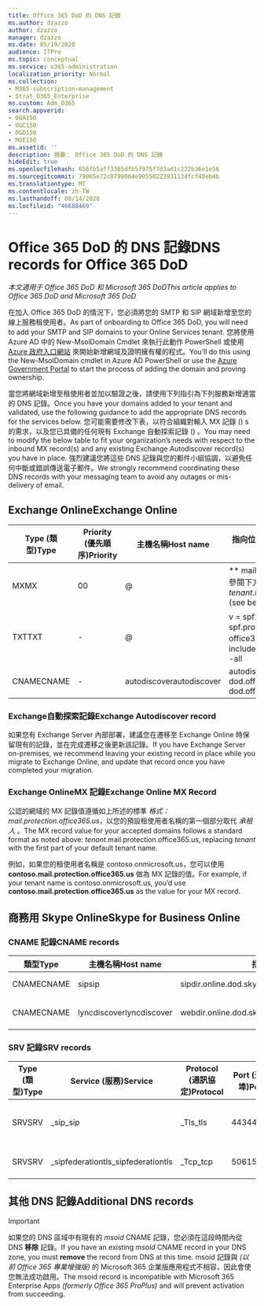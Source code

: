 ```yaml
---
title: Office 365 DoD 的 DNS 記錄
ms.author: dzazzo
author: dzazzo
manager: dzazzo
ms.date: 05/19/2020
audience: ITPro
ms.topic: conceptual
ms.service: o365-administration
localization_priority: Normal
ms.collection:
- M365-subscription-management
- Strat_O365_Enterprise
ms.custom: Adm_O365
search.appverid:
- OGA150
- OGC150
- OGD150
- MOE150
ms.assetid: ''
description: 摘要： Office 365 DoD 的 DNS 記錄
hideEdit: true
ms.openlocfilehash: 656fb5aff3365dfb5f975f7d3ad1c222b36e1e56
ms.sourcegitcommit: 79065e72c0799064e9055022393113dfcf40eb4b
ms.translationtype: MT
ms.contentlocale: zh-TW
ms.lasthandoff: 08/14/2020
ms.locfileid: "46688469"
---
```

# <a name="dns-records-for-office-365-dod"></a><span data-ttu-id="20b05-103">Office 365 DoD 的 DNS 記錄</span><span class="sxs-lookup"><span data-stu-id="20b05-103">DNS records for Office 365 DoD</span></span>

<span data-ttu-id="20b05-104">*本文適用于 Office 365 DoD 和 Microsoft 365 DoD*</span><span class="sxs-lookup"><span data-stu-id="20b05-104">*This article applies to Office 365 DoD and Microsoft 365 DoD*</span></span>

<span data-ttu-id="20b05-105">在加入 Office 365 DoD 的情況下，您必須將您的 SMTP 和 SIP 網域新增至您的線上服務租使用者。</span><span class="sxs-lookup"><span data-stu-id="20b05-105">As part of onboarding to Office 365 DoD, you will need to add your SMTP and SIP domains to your Online Services tenant.</span></span>  <span data-ttu-id="20b05-106">您將使用 Azure AD 中的 New-MsolDomain Cmdlet 來執行此動作 PowerShell 或使用 [Azure 政府入口網站](https://portal.azure.us) 來開始新增網域及證明擁有權的程式。</span><span class="sxs-lookup"><span data-stu-id="20b05-106">You’ll do this using the New-MsolDomain cmdlet in Azure AD PowerShell or use the [Azure Government Portal](https://portal.azure.us) to start the process of adding the domain and proving ownership.</span></span>

<span data-ttu-id="20b05-107">當您將網域新增至租使用者並加以驗證之後，請使用下列指引為下列服務新增適當的 DNS 記錄。</span><span class="sxs-lookup"><span data-stu-id="20b05-107">Once you have your domains added to your tenant and validated, use the following guidance to add the appropriate DNS records for the services below.</span></span>  <span data-ttu-id="20b05-108">您可能需要修改下表，以符合組織對輸入 MX 記錄 () s 的需求，以及您已具備的任何現有 Exchange 自動探索記錄 () 。</span><span class="sxs-lookup"><span data-stu-id="20b05-108">You may need to modify the below table to fit your organization’s needs with respect to the inbound MX record(s) and any existing Exchange Autodiscover record(s) you have in place.</span></span>  <span data-ttu-id="20b05-109">強烈建議您將這些 DNS 記錄與您的郵件小組協調，以避免任何中斷或錯誤傳送電子郵件。</span><span class="sxs-lookup"><span data-stu-id="20b05-109">We strongly recommend coordinating these DNS records with your messaging team to avoid any outages or mis-delivery of email.</span></span>

## <a name="exchange-online"></a><span data-ttu-id="20b05-110">Exchange Online</span><span class="sxs-lookup"><span data-stu-id="20b05-110">Exchange Online</span></span>

| <span data-ttu-id="20b05-111">Type (類型)</span><span class="sxs-lookup"><span data-stu-id="20b05-111">Type</span></span> | <span data-ttu-id="20b05-112">Priority (優先順序)</span><span class="sxs-lookup"><span data-stu-id="20b05-112">Priority</span></span> | <span data-ttu-id="20b05-113">主機名稱</span><span class="sxs-lookup"><span data-stu-id="20b05-113">Host name</span></span> | <span data-ttu-id="20b05-114">指向位址或值</span><span class="sxs-lookup"><span data-stu-id="20b05-114">Points to address or value</span></span> | <span data-ttu-id="20b05-115">TTL</span><span class="sxs-lookup"><span data-stu-id="20b05-115">TTL</span></span> |
| --- | --- | --- | --- | --- |
| <span data-ttu-id="20b05-116">MX</span><span class="sxs-lookup"><span data-stu-id="20b05-116">MX</span></span> | <span data-ttu-id="20b05-117">0</span><span class="sxs-lookup"><span data-stu-id="20b05-117">0</span></span> | @ | <span data-ttu-id="20b05-118">\*\* mail.protection.office365.us (請參閱下方的其他詳細資料) </span><span class="sxs-lookup"><span data-stu-id="20b05-118">*tenant*.mail.protection.office365.us (see below for additional details)</span></span> | <span data-ttu-id="20b05-119">1 Hour</span><span class="sxs-lookup"><span data-stu-id="20b05-119">1 Hour</span></span> |
| <span data-ttu-id="20b05-120">TXT</span><span class="sxs-lookup"><span data-stu-id="20b05-120">TXT</span></span> | - | @ | <span data-ttu-id="20b05-121">v = spf1 包含: spf.protection.outlook.com office365。美國所有</span><span class="sxs-lookup"><span data-stu-id="20b05-121">v=spf1 include:spf.protection.office365.us -all</span></span> | <span data-ttu-id="20b05-122">1 小時</span><span class="sxs-lookup"><span data-stu-id="20b05-122">1 Hour</span></span> |
| <span data-ttu-id="20b05-123">CNAME</span><span class="sxs-lookup"><span data-stu-id="20b05-123">CNAME</span></span> | - | <span data-ttu-id="20b05-124">autodiscover</span><span class="sxs-lookup"><span data-stu-id="20b05-124">autodiscover</span></span> | <span data-ttu-id="20b05-125">autodiscover-dod.office365.us</span><span class="sxs-lookup"><span data-stu-id="20b05-125">autodiscover-dod.office365.us</span></span> | <span data-ttu-id="20b05-126">1 Hour</span><span class="sxs-lookup"><span data-stu-id="20b05-126">1 Hour</span></span> |

### <a name="exchange-autodiscover-record"></a><span data-ttu-id="20b05-127">Exchange自動探索記錄</span><span class="sxs-lookup"><span data-stu-id="20b05-127">Exchange Autodiscover record</span></span>

<span data-ttu-id="20b05-128">如果您有 Exchange Server 內部部署，建議您在遷移至 Exchange Online 時保留現有的記錄，並在完成遷移之後更新該記錄。</span><span class="sxs-lookup"><span data-stu-id="20b05-128">If you have Exchange Server on-premises, we recommend leaving your existing record in place while you migrate to Exchange Online, and update that record once you have completed your migration.</span></span>

### <a name="exchange-online-mx-record"></a><span data-ttu-id="20b05-129">Exchange OnlineMX 記錄</span><span class="sxs-lookup"><span data-stu-id="20b05-129">Exchange Online MX Record</span></span>

<span data-ttu-id="20b05-130">公認的網域的 MX 記錄值遵循如上所述的標準 *格式： mail.protection.office365.us*，以您的預設租使用者名稱的第一個部分取代 *承租人* 。</span><span class="sxs-lookup"><span data-stu-id="20b05-130">The MX record value for your accepted domains follows a standard format as noted above: *tenant*.mail.protection.office365.us, replacing *tenant* with the first part of your default tenant name.</span></span>

<span data-ttu-id="20b05-131">例如，如果您的租使用者名稱是 contoso.onmicrosoft.us，您可以使用 **contoso.mail.protection.office365.us** 做為 MX 記錄的值。</span><span class="sxs-lookup"><span data-stu-id="20b05-131">For example, if your tenant name is contoso.onmicrosoft.us, you’d use **contoso.mail.protection.office365.us** as the value for your MX record.</span></span>

## <a name="skype-for-business-online"></a><span data-ttu-id="20b05-132">商務用 Skype Online</span><span class="sxs-lookup"><span data-stu-id="20b05-132">Skype for Business Online</span></span>

### <a name="cname-records"></a><span data-ttu-id="20b05-133">CNAME 記錄</span><span class="sxs-lookup"><span data-stu-id="20b05-133">CNAME records</span></span>

| <span data-ttu-id="20b05-134">類型</span><span class="sxs-lookup"><span data-stu-id="20b05-134">Type</span></span> | <span data-ttu-id="20b05-135">主機名稱</span><span class="sxs-lookup"><span data-stu-id="20b05-135">Host name</span></span> | <span data-ttu-id="20b05-136">指向位址或值</span><span class="sxs-lookup"><span data-stu-id="20b05-136">Points to address or value</span></span> | <span data-ttu-id="20b05-137">TTL</span><span class="sxs-lookup"><span data-stu-id="20b05-137">TTL</span></span> |
| --- | --- | --- | --- |
| <span data-ttu-id="20b05-138">CNAME</span><span class="sxs-lookup"><span data-stu-id="20b05-138">CNAME</span></span> | <span data-ttu-id="20b05-139">sip</span><span class="sxs-lookup"><span data-stu-id="20b05-139">sip</span></span> | <span data-ttu-id="20b05-140">sipdir.online.dod.skypeforbusiness.us</span><span class="sxs-lookup"><span data-stu-id="20b05-140">sipdir.online.dod.skypeforbusiness.us</span></span> | <span data-ttu-id="20b05-141">1 小時</span><span class="sxs-lookup"><span data-stu-id="20b05-141">1 Hour</span></span> |
| <span data-ttu-id="20b05-142">CNAME</span><span class="sxs-lookup"><span data-stu-id="20b05-142">CNAME</span></span> | <span data-ttu-id="20b05-143">lyncdiscover</span><span class="sxs-lookup"><span data-stu-id="20b05-143">lyncdiscover</span></span> | <span data-ttu-id="20b05-144">webdir.online.dod.skypeforbusiness.us</span><span class="sxs-lookup"><span data-stu-id="20b05-144">webdir.online.dod.skypeforbusiness.us</span></span> | <span data-ttu-id="20b05-145">1 Hour</span><span class="sxs-lookup"><span data-stu-id="20b05-145">1 Hour</span></span> | 

### <a name="srv-records"></a><span data-ttu-id="20b05-146">SRV 記錄</span><span class="sxs-lookup"><span data-stu-id="20b05-146">SRV records</span></span>

| <span data-ttu-id="20b05-147">Type (類型)</span><span class="sxs-lookup"><span data-stu-id="20b05-147">Type</span></span> | <span data-ttu-id="20b05-148">Service (服務)</span><span class="sxs-lookup"><span data-stu-id="20b05-148">Service</span></span> | <span data-ttu-id="20b05-149">Protocol (通訊協定)</span><span class="sxs-lookup"><span data-stu-id="20b05-149">Protocol</span></span> | <span data-ttu-id="20b05-150">Port (連接埠)</span><span class="sxs-lookup"><span data-stu-id="20b05-150">Port</span></span> | <span data-ttu-id="20b05-151">字體粗細</span><span class="sxs-lookup"><span data-stu-id="20b05-151">Weight</span></span> | <span data-ttu-id="20b05-152">優先順序</span><span class="sxs-lookup"><span data-stu-id="20b05-152">Priority</span></span> | <span data-ttu-id="20b05-153">名稱</span><span class="sxs-lookup"><span data-stu-id="20b05-153">Name</span></span> | <span data-ttu-id="20b05-154">Target (目標)</span><span class="sxs-lookup"><span data-stu-id="20b05-154">Target</span></span> | <span data-ttu-id="20b05-155">TTL</span><span class="sxs-lookup"><span data-stu-id="20b05-155">TTL</span></span> |
| --- | --- | --- | --- | --- | --- | --- | --- | --- |
| <span data-ttu-id="20b05-156">SRV</span><span class="sxs-lookup"><span data-stu-id="20b05-156">SRV</span></span> | <span data-ttu-id="20b05-157">\_sip</span><span class="sxs-lookup"><span data-stu-id="20b05-157">\_sip</span></span> | <span data-ttu-id="20b05-158">\_Tls</span><span class="sxs-lookup"><span data-stu-id="20b05-158">\_tls</span></span> | <span data-ttu-id="20b05-159">443</span><span class="sxs-lookup"><span data-stu-id="20b05-159">443</span></span> | <span data-ttu-id="20b05-160">1</span><span class="sxs-lookup"><span data-stu-id="20b05-160">1</span></span> | <span data-ttu-id="20b05-161">100</span><span class="sxs-lookup"><span data-stu-id="20b05-161">100</span></span> | @ | <span data-ttu-id="20b05-162">sipdir.online.dod.skypeforbusiness.us</span><span class="sxs-lookup"><span data-stu-id="20b05-162">sipdir.online.dod.skypeforbusiness.us</span></span> | <span data-ttu-id="20b05-163">1 Hour (1 小時)</span><span class="sxs-lookup"><span data-stu-id="20b05-163">1 Hour</span></span> |
| <span data-ttu-id="20b05-164">SRV</span><span class="sxs-lookup"><span data-stu-id="20b05-164">SRV</span></span> | <span data-ttu-id="20b05-165">\_sipfederationtls</span><span class="sxs-lookup"><span data-stu-id="20b05-165">\_sipfederationtls</span></span> | <span data-ttu-id="20b05-166">\_Tcp</span><span class="sxs-lookup"><span data-stu-id="20b05-166">\_tcp</span></span> | <span data-ttu-id="20b05-167">5061</span><span class="sxs-lookup"><span data-stu-id="20b05-167">5061</span></span> | <span data-ttu-id="20b05-168">1</span><span class="sxs-lookup"><span data-stu-id="20b05-168">1</span></span> | <span data-ttu-id="20b05-169">100</span><span class="sxs-lookup"><span data-stu-id="20b05-169">100</span></span> | @ | <span data-ttu-id="20b05-170">sipfed.online.dod.skypeforbusiness.us</span><span class="sxs-lookup"><span data-stu-id="20b05-170">sipfed.online.dod.skypeforbusiness.us</span></span> | <span data-ttu-id="20b05-171">1 Hour</span><span class="sxs-lookup"><span data-stu-id="20b05-171">1 Hour</span></span> |

## <a name="additional-dns-records"></a><span data-ttu-id="20b05-172">其他 DNS 記錄</span><span class="sxs-lookup"><span data-stu-id="20b05-172">Additional DNS records</span></span>

> [!IMPORTANT]
> <span data-ttu-id="20b05-173">如果您的 DNS 區域中有現有的 *msoid* CNAME 記錄，您必須在這段時間內從 DNS **移除** 記錄。</span><span class="sxs-lookup"><span data-stu-id="20b05-173">If you have an existing *msoid* CNAME record in your DNS zone, you must **remove** the record from DNS at this time.</span></span>  <span data-ttu-id="20b05-174">msoid 記錄與 *(以前 Office 365 專業增強版)* 的 Microsoft 365 企業版應用程式不相容，因此會使您無法成功啟用。</span><span class="sxs-lookup"><span data-stu-id="20b05-174">The msoid record is incompatible with Microsoft 365 Enterprise Apps *(formerly Office 365 ProPlus)* and will prevent activation from succeeding.</span></span>
